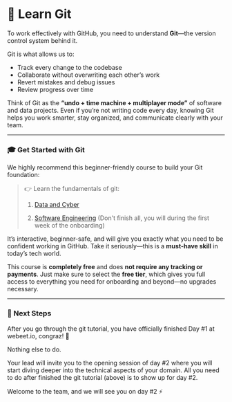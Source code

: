 # 🔀 Learn Git

To work effectively with GitHub, you need to understand **Git**—the version control system behind it.

Git is what allows us to:

- Track every change to the codebase
- Collaborate without overwriting each other’s work
- Revert mistakes and debug issues
- Review progress over time

Think of Git as the **“undo + time machine + multiplayer mode”** of software and data projects. Even if you’re not writing code every day, knowing Git helps you work smarter, stay organized, and communicate clearly with your team.

---

### 🎓 **Get Started with Git**

We highly recommend this beginner-friendly course to build your Git foundation:

> 👉 Learn the fundamentals of git:
> 
> 1. [Data and Cyber](https://www.youtube.com/playlist?list=PL4cUxeGkcC9goXbgTDQ0n_4TBzOO0ocPR)
> 
> 2. [Software Engineering](https://www.boot.dev/courses/learn-git) (Don't finish all, you will during the first week of the onboarding)


It’s interactive, beginner-safe, and will give you exactly what you need to be confident working in GitHub. Take it seriously—this is a **must-have skill** in today’s tech world.

This course is **completely free** and does **not require any tracking or payments**. Just make sure to select the **free tier**, which gives you full access to everything you need for onboarding and beyond—no upgrades necessary.

---

### 🔭 Next Steps

After you go through the git tutorial, you have officially finished Day #1 at webeet.io, congraz! 🎉

Nothing else to do. 

Your lead will invite you to the opening session of day #2 where you will start diving deeper into the technical aspects of your domain. All you need to do after finished the git tutorial (above) is to show up for day #2.

Welcome to the team, and we will see you on day #2 ⚡️
